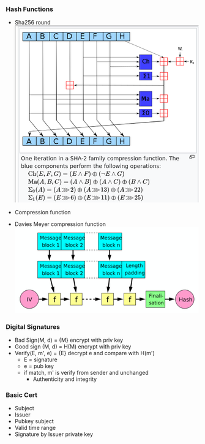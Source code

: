 

### Hash Functions
- Sha256 round
![sha256](sha256.png)

- Compression function

- Davies Meyer compression function
![davie](davies_meyers.png)

### Digital Signatures
- Bad Sign(M, d) = {M} encrypt with priv key
- Good sign (M, d) = H(M) encrypt with priv key
- Verify(E, m', e) = {E} decrypt e and compare with H(m')
    - E = signature
    - e = pub key
    - if match, m' is verify from sender and unchanged
        - Authenticity and integrity

### Basic Cert
- Subject
- Issuer
- Pubkey subject
- Valid time range
- Signature by Issuer private key
